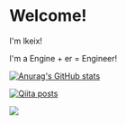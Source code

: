 # Welcome!

I'm lkeix!

I'm a Engine + er = Engineer!

[![Anurag's GitHub stats](https://github-readme-stats.vercel.app/api?username=lkeix)](https://github.com/anuraghazra/github-readme-stats)

[![Qiita posts](https://qiita-badge.apiapi.app/s/lkeix_/posts.svg)](http://qiita.com/lkeix_)

![](https://komarev.com/ghpvc/?username=lkeix)

